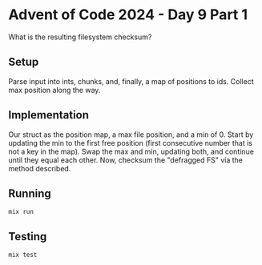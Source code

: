 # Advent of Code 2024 - Day 9 Part 1

What is the resulting filesystem checksum?

## Setup

Parse input into ints, chunks, and, finally, a map of positions to ids. Collect
max position along the way.

## Implementation

Our struct as the position map, a max file position, and a min of 0. Start by
updating the min to the first free position (first consecutive number that is
not a key in the map). Swap the max and min, updating both, and continue until
they equal each other. Now, checksum the "defragged FS" via the method
described.

## Running

`mix run`

## Testing

`mix test`

